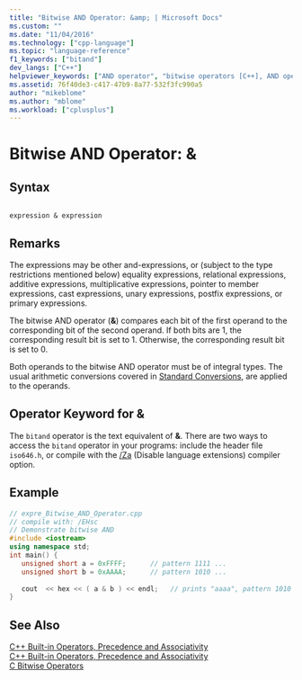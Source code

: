 ```yaml
---
title: "Bitwise AND Operator: &amp; | Microsoft Docs"
ms.custom: ""
ms.date: "11/04/2016"
ms.technology: ["cpp-language"]
ms.topic: "language-reference"
f1_keywords: ["bitand"]
dev_langs: ["C++"]
helpviewer_keywords: ["AND operator", "bitwise operators [C++], AND operator", "& operator [C++], bitwise operators"]
ms.assetid: 76f40de3-c417-47b9-8a77-532f3fc990a5
author: "mikeblome"
ms.author: "mblome"
ms.workload: ["cplusplus"]
---
```

# Bitwise AND Operator: &amp;

## Syntax  
  
```

expression & expression  

```
  
## Remarks  
 The expressions may be other and-expressions, or (subject to the type restrictions mentioned below) equality expressions, relational expressions, additive expressions, multiplicative expressions, pointer to member expressions, cast expressions, unary expressions, postfix expressions, or primary expressions.  
  
 The bitwise AND operator (**&**) compares each bit of the first operand to the corresponding bit of the second operand. If both bits are 1, the corresponding result bit is set to 1. Otherwise, the corresponding result bit is set to 0.  
  
 Both operands to the bitwise AND operator must be of integral types. The usual arithmetic conversions covered in [Standard Conversions](standard-conversions.md), are applied to the operands.  
  
## Operator Keyword for &  
 The `bitand` operator is the text equivalent of **&**. There are two ways to access the `bitand` operator in your programs: include the header file `iso646.h`, or compile with the [/Za](../build/reference/za-ze-disable-language-extensions.md) (Disable language extensions) compiler option.  
  
## Example  
  
```cpp 
// expre_Bitwise_AND_Operator.cpp  
// compile with: /EHsc  
// Demonstrate bitwise AND  
#include <iostream>  
using namespace std;  
int main() {  
   unsigned short a = 0xFFFF;      // pattern 1111 ...  
   unsigned short b = 0xAAAA;      // pattern 1010 ...  
  
   cout  << hex << ( a & b ) << endl;   // prints "aaaa", pattern 1010 ...  
}  
```  
  
## See Also  
 [C++ Built-in Operators, Precedence and Associativity](cpp-built-in-operators-precedence-and-associativity.md)  
 [C++ Built-in Operators, Precedence and Associativity](../cpp/cpp-built-in-operators-precedence-and-associativity.md)   
 [C Bitwise Operators](../c-language/c-bitwise-operators.md)